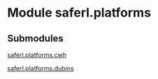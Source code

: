 # Module saferl.platforms


## Submodules

[saferl.platforms.cwh](cwh)

[saferl.platforms.dubins](dubins)
